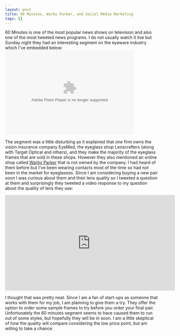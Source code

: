 ```yaml
---
layout: post
title: 60 Minutes, Warby Parker, and Social Media Marketing
tags: []
---
```

60 Minutes is one of the most popular news shows on television and also one of the most tweeted news programs. I do not usually watch it live but Sunday night they had an interesting segment on the eyeware industry which I've embedded below:
<object width="425" height="279" classid="clsid:d27cdb6e-ae6d-11cf-96b8-444553540000" codebase="http://download.macromedia.com/pub/shockwave/cabs/flash/swflash.cab#version=6,0,40,0"><param name="src" value="http://cnettv.cnet.com/av/video/cbsnews/atlantis2/cbsnews_player_embed.swf" /><param name="scale" value="noscale" /><param name="salign" value="lt" /><param name="background" value="#333333" /><param name="allowfullscreen" value="true" /><param name="allowscriptaccess" value="always" /><param name="flashvars" value="si=254&amp;&amp;contentValue=50132676&amp;shareUrl=http://www.cbsnews.com/video/watch/?id=7424700n&amp;tag=contentBody;storyMediaBox" /><embed width="425" height="279" type="application/x-shockwave-flash" src="http://cnettv.cnet.com/av/video/cbsnews/atlantis2/cbsnews_player_embed.swf" scale="noscale" salign="lt" background="#333333" allowfullscreen="true" allowscriptaccess="always" flashvars="si=254&amp;&amp;contentValue=50132676&amp;shareUrl=http://www.cbsnews.com/video/watch/?id=7424700n&amp;tag=contentBody;storyMediaBox" /></object>

The segment was a little disturbing as it explained that one firm owns the vision insurance company EyeMed, the eyeglass shop Lenscrafters (along with Target Optical and others), and they make the majority of the eyeglass frames that are sold in these shops. However they also mentioned an online shop called <a href="http://www.warbyparker.com">Warby Parker</a> that is not owned by the company. I had heard of them before but I've been wearing contacts most of the time so had not been in the market for eyeglasses. Since I am considering buying a new pair soon I was curious about them and their lens quality so I tweeted a question at them and surprisingly they tweeted a video response to my question about the quality of lens they use:

<iframe width="560" height="315" src="http://www.youtube.com/embed/THr2k3dzu9s" frameborder="0" allowfullscreen></iframe>

I thought that was pretty neat. Since I am a fan of start-ups as someone that works with them for my job, I am planning to give them a try. They offer the option to order some sample frames to try before you order your final pair. Unfortunately the 60 minutes segment seems to have caused them to run out of some styles, but hopefully they will be in soon. I am a little skeptical of how the quality will compare considering the low price point, but am willing to take a chance.
